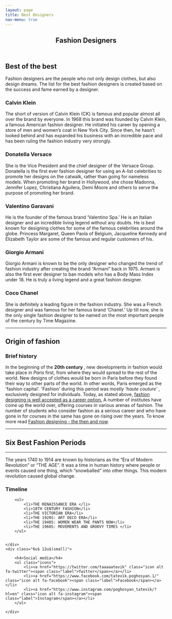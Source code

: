 ```yaml
---
layout: page
title: Best Designers
nav-menu: true
---
```


<!-- Main -->
<div id="main" class="alt">

<!-- One -->
<section id="one">
	<div class="inner">
		<header class="major">
			<h1>Fashion Designers</h1>
		</header>

<!-- Content -->
<h2 id="content">Best of the best</h2>
<p>Fashion designers are the people who not only design clothes, but also design dreams. The list for the best fashion designers is created based on the success and fame earned by a designer.</p>
<div class="row">
	<div class="6u 12u$(small)">
		<h3>Calvin Klein</h3>
		<p>The short of version of Calvin Klein (CK) is famous and popular almost all over the brand by everyone. In 1968 this brand was founded by Calvin Klein, a famous American fashion designer. He initiated his career by opening a store of men and women’s coat in New York City. Since then, he hasn’t looked behind and has expanded his business with an incredible pace and has been ruling the fashion industry very strongly.</p>
	</div>
	<div class="6u$ 12u$(small)">
		<h3>Donatella Versace</h3>
		<p>She is the Vice President and the chief designer of the Versace Group. Donatella is the first ever fashion designer for using an A-list celebrities to promote her designs on the catwalk, rather than going for nameless models. When promoting her brand in Hollywood, she chose Madonna, Jennifer Lopez, Christiana Aguilera, Demi Moore and others to serve the purpose of promoting her brand.</p>
	</div>
	<!-- Break -->
	<div class="4u 12u$(medium)">
		<h3>Valentino Garavani</h3>
		<p>He is the founder of the famous brand ‘Valentino Spa.’ He is an Italian designer and an incredible living legend without any doubts. He is best known for designing clothes for some of the famous celebrities around the globe. Princess Margaret, Queen Paola of Belgium, Jacqueline Kennedy and Elizabeth Taylor are some of the famous and regular customers of his.</p>
	</div>
	<div class="4u 12u$(medium)">
		<h3>Giorgio Armani</h3>
		<p>Giorgio Armani is known to be the only designer who changed the trend of fashion industry after creating the brand “Armani” back in 1975. Armani is also the first ever designer to ban models who has a Body Mass Index under 18. He is truly a living legend and a great fashion designer.</p>
	</div>
	<div class="4u$ 12u$(medium)">
		<h3>Coco Chanel</h3>
		<p>She is definitely a leading figure in the fashion industry. She was a French designer and was famous for her famous brand ‘Chanel.’ Up till now, she is the only single fashion designer to be named on the most important people of the century by Time Magazine.</p>
	</div>
</div>

<hr class="major" />

<!-- Elements -->
<h2 id="elements">Origin of fashion</h2>
<div class="row 200%">
	<div class="6u 12u$(medium)">

<!-- Text stuff -->
<h3>Brief history</h3>
<p>In the beginning of the <b>20th century </b>, new developments in fashion would take place in <i>Paris </i> first, from where they would spread to the rest of the world. New designs of clothes would be born in Paris before they found their way to other parts of the world. In other words, Paris emerged as the 'fashion capital'. 'Fashion' during this period was mostly <em> 'haute couture' </em>, exclusively designed for individuals.
Today, as stated above, <u>fashion designing is well accepted as a career option.</u> A number of institutes have come up the world over, offering courses in various arenas of fashion. The number of students who consider fashion as a serious career and who have gone in for courses in the same has gone on rising over the years.
To know more read <a href="https://www.fibre2fashion.com/industry-article/3730/fashion-designing-the-then-and-now">Fashion designing - the then and now</a>.</p>
<hr />
<h2>Six Best Fashion Periods</h2>
<hr />
<p>The years 1740 to 1914 are known by historians as the “Era of Modern Revolution” or “THE AGE”.  It was a time in human history where people or events caused one thing, which “snowballed” into other things.  This modern revolution caused global change.</p>

<!-- Lists -->
<h3>Timeline</h3>
<div class="row">
	<div class="6u 12u$(small)">

		<ul>
			<li>THE RENAISSANCE ERA </li>
			<li>18TH CENTURY FASHION</li>
			<li>THE VICTORIAN ERA</li>
			<li>THE 1920S: ART DECO ERA</li>
			<li>THE 1940S: WOMEN WEAR THE PANTS NOW</li>
			<li>THE 1960S: MOVEMENTS AND GROOVY TIMES </li>
		</ul>


	</div>
	<div class="6u$ 12u$(small)">
	
		<h4>Social media</h4>
		<ul class="icons">
			<li><a href="https://twitter.com/taaaaatevik" class="icon alt fa-twitter"><span class="label">Twitter</span></a></li>
			<li><a href="https://www.facebook.com/tatevik.poghosyan.1/" class="icon alt fa-facebook"><span class="label">Facebook</span></a></li>
			<li><a href="https://www.instagram.com/poghosyan_tatevik/?hl=en" class="icon alt fa-instagram"><span class="label">Instagram</span></a></li>
		</ul>

	</div>
</div>

